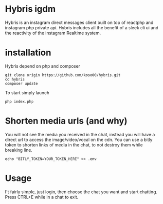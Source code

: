 # Hybris igdm

Hybris is an instagram direct messages client built on top of reactphp and instagram php private api.
Hybris includes all the benefit of a sleek cli ui and the reactivity of the instagram Realtime system.


# installation

Hybris depend on php and composer

```
git clone origin https://github.com/koso00/hybris.git
cd hybris
composer update
```

To start simply launch
```
php index.php
```

# Shorten media urls (and why)
You will not see the media you received in the chat, instead you will have a direct url to access the image/video/vocal on the cdn.
You can use a bitly token to shorten links of media in the chat, to not destroy them while breaking line.
```
echo "BITLY_TOKEN=YOUR_TOKEN_HERE" >> .env
```
# Usage

I't fairly simple, just login, then choose the chat you want and start chatting.
Press CTRL+E while in a chat to exit.